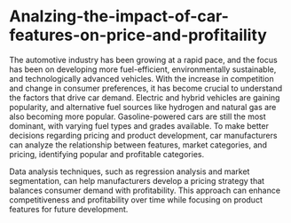 # Analzing-the-impact-of-car-features-on-price-and-profitaility
The automotive industry has been growing at a rapid pace, and the focus has been on developing more fuel-efficient, environmentally sustainable, and technologically advanced vehicles. With the increase in competition and change in consumer preferences, it has become crucial to understand the factors that drive car demand. Electric and hybrid vehicles are gaining popularity, and alternative fuel sources like hydrogen and natural gas are also becoming more popular. Gasoline-powered cars are still the most dominant, with varying fuel types and grades available. To make better decisions regarding pricing and product development, car manufacturers can analyze the relationship between features, market categories, and pricing, identifying popular and profitable categories.

Data analysis techniques, such as regression analysis and market segmentation, can help manufacturers develop a pricing strategy that balances consumer demand with profitability. This approach can enhance competitiveness and profitability over time while focusing on product features for future development.

